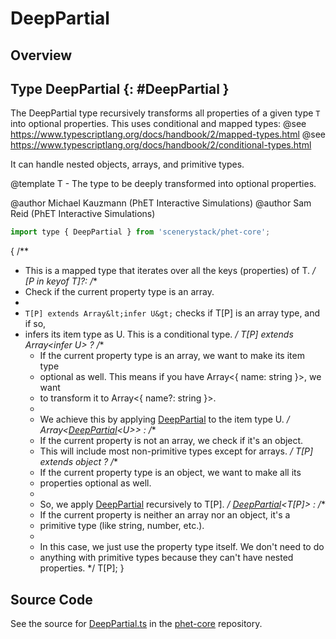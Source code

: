 # DeepPartial

## Overview



## Type DeepPartial {: #DeepPartial }


The DeepPartial type recursively transforms all properties of a given type `T` into optional properties. This uses
conditional and mapped types:
@see https://www.typescriptlang.org/docs/handbook/2/mapped-types.html
@see https://www.typescriptlang.org/docs/handbook/2/conditional-types.html

It can handle nested objects, arrays, and primitive types.

@template T - The type to be deeply transformed into optional properties.

@author Michael Kauzmann (PhET Interactive Simulations)
@author Sam Reid (PhET Interactive Simulations)

```js
import type { DeepPartial } from 'scenerystack/phet-core';
```


{
  /**
   * This is a mapped type that iterates over all the keys (properties) of T.
   */
  [P in keyof T]?:
  /**
   * Check if the current property type is an array.
   *
   * `T[P] extends Array&lt;infer U&gt;` checks if T[P] is an array type, and if so,
   * infers its item type as U. This is a conditional type.
   */
  T[P] extends Array&lt;infer U&gt; ?
    /**
     * If the current property type is an array, we want to make its item type
     * optional as well. This means if you have Array&lt;{ name: <span style="color: hsla(calc(var(--md-hue) + 180deg),80%,40%,1);">string</span> }&gt;, we want
     * to transform it to Array&lt;{ name?: <span style="color: hsla(calc(var(--md-hue) + 180deg),80%,40%,1);">string</span> }&gt;.
     *
     * We achieve <span style="color: hsla(calc(var(--md-hue) + 180deg),80%,40%,1);">this</span> by applying [DeepPartial](../phet-core/DeepPartial.md) to the item type U.
     */
  Array&lt;[DeepPartial](../phet-core/DeepPartial.md)&lt;U&gt;&gt; :
    /**
     * If the current property is not an array, we check if it's an object.
     * This will include most non-primitive types except for arrays.
     */
  T[P] extends object ?
    /**
     * If the current property type is an object, we want to make all its
     * properties optional as well.
     *
     * So, we apply [DeepPartial](../phet-core/DeepPartial.md) recursively to T[P].
     */
  [DeepPartial](../phet-core/DeepPartial.md)&lt;T[P]&gt; :
    /**
     * If the current property is neither an array nor an object, it's a
     * primitive type (like <span style="color: hsla(calc(var(--md-hue) + 180deg),80%,40%,1);">string</span>, <span style="color: hsla(calc(var(--md-hue) + 180deg),80%,40%,1);">number</span>, etc.).
     *
     * In <span style="color: hsla(calc(var(--md-hue) + 180deg),80%,40%,1);">this</span> case, we just use the property type itself. We don't need to do
     * anything with primitive types because they can't have nested properties.
     */
  T[P];
}



## Source Code

See the source for [DeepPartial.ts](https://github.com/phetsims/phet-core/blob/main/js/types/DeepPartial.ts) in the [phet-core](https://github.com/phetsims/phet-core) repository.
